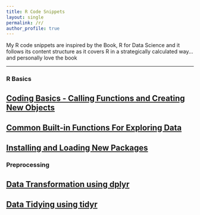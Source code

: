 ```yaml
---
title: R Code Snippets
layout: single
permalink: /r/
author_profile: true
---
```

My R code snippets are inspired by the Book, R for Data Science and it follows its content structure as it covers R in a strategically calculated way... and personally love the book 
<hr>

### R Basics
## [Coding Basics - Calling Functions and Creating New Objects](/code/Coding-Basics)
## [Common Built-in Functions For Exploring Data](/code/Exploring-Data)
## [Installing and Loading New Packages](/code/Packages)

### Preprocessing
## [Data Transformation using dplyr](/code/Data-Transformation)
## [Data Tidying using tidyr](/code/Data-Tidying)
